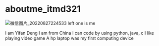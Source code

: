 # aboutme_itmd321
![微信图片_20220827224533](https://user-images.githubusercontent.com/97991098/213278417-15902e54-fa97-456e-aac8-eb24c37cee4b.jpg)
left one is me

I am Yifan Deng
I am from China
I can code by using python, java, c
I like playing video game
A hp laptop was my first computing device
